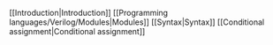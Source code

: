 [[Introduction|Introduction]]
[[Programming languages/Verilog/Modules|Modules]]
[[Syntax|Syntax]]
[[Conditional assignment|Conditional assignment]]
